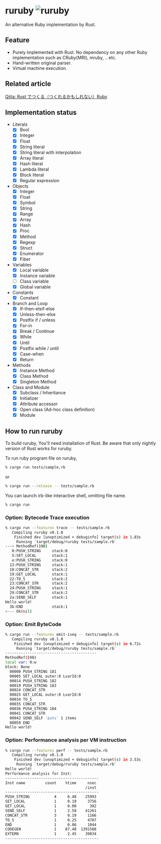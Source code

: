 # ruruby ![ruruby](https://github.com/sisshiki1969/ruruby/workflows/Rust/badge.svg)

An alternative Ruby implementation by Rust.

## Feature

- Purely implemented with Rust. No dependency on any other Ruby implementation such as CRuby(MRI), mruby, .. etc.
- Hand-written original parser.
- Virtual machine execution.

## Related article

[Qiita: Rust でつくる（つくれるかもしれない）Ruby](https://qiita.com/sisshiki1969/items/3d25aa81a376eee2e7c2)

## Implementation status

- Literals
  - [x] Bool
  - [x] Integer
  - [x] Float
  - [x] String literal
  - [x] String literal with interpolation
  - [x] Array literal
  - [x] Hash literal
  - [x] Lambda literal
  - [x] Block literal
  - [x] Regular expression
- Objects
  - [x] Integer
  - [x] Float
  - [x] Symbol
  - [x] String
  - [x] Range
  - [x] Array
  - [x] Hash
  - [x] Proc
  - [x] Method
  - [x] Regexp
  - [x] Struct
  - [x] Enumerator
  - [x] Fiber
- Variables
  - [x] Local variable
  - [x] Instance variable
  - [ ] Class variable
  - [x] Global variable
- Constants
  - [x] Constant
- Branch and Loop
  - [x] If-then-elsif-else
  - [x] Unless-then-else
  - [x] Postfix if / unless
  - [x] For-in
  - [x] Break / Continue
  - [x] While
  - [x] Until
  - [x] Postfix while / until
  - [x] Case-when
  - [x] Return
- Methods
  - [x] Instance Method
  - [x] Class Method
  - [x] Singleton Method
- Class and Module
  - [x] Subclass / Inheritance
  - [x] Initializer
  - [x] Attribute accessor
  - [x] Open class (Ad-hoc class definition)
  - [x] Module

## How to run ruruby

To build ruruby, You'll need installation of Rust.
Be aware that only nightly version of Rust works for ruruby.

To run ruby program file on ruruby,

```sh
% cargo run tests/sample.rb
```

or

```sh
% cargo run --release -- tests/sample.rb
```

You can launch irb-like interactive shell, omitting file name.

```sh
% cargo run
```

### Option: Bytecode Trace execution

```sh
% cargo run --features trace -- tests/sample.rb
   Compiling ruruby v0.1.0
    Finished dev [unoptimized + debuginfo] target(s) in 1.83s
     Running `target/debug/ruruby tests/sample.rb`
---> MethodRef(198)
   0:PUSH_STRING     stack:0
   5:SET_LOCAL       stack:1
   e:PUSH_STRING     stack:0
  13:PUSH_STRING     stack:1
  18:CONCAT_STR      stack:2
  19:GET_LOCAL       stack:1
  22:TO_S            stack:2
  23:CONCAT_STR      stack:2
  24:PUSH_STRING     stack:1
  29:CONCAT_STR      stack:2
  2a:SEND_SELF       stack:1
Hello world!
  3b:END             stack:1
<--- Ok(nil)
```

### Option: Emit ByteCode

```sh
% cargo run --features emit-iseq -- tests/sample.rb
   Compiling ruruby v0.1.0
    Finished dev [unoptimized + debuginfo] target(s) in 6.72s
     Running `target/debug/ruruby tests/sample.rb`
-----------------------------------------
MethodRef(198)
local var: 0:w
block: None
  00000 PUSH_STRING 181
  00005 SET_LOCAL outer:0 LvarId:0
  00014 PUSH_STRING 182
  00019 PUSH_STRING 183
  00024 CONCAT_STR
  00025 GET_LOCAL outer:0 LvarId:0
  00034 TO_S
  00035 CONCAT_STR
  00036 PUSH_STRING 184
  00041 CONCAT_STR
  00042 SEND_SELF 'puts' 1 items
  00059 END
Hello world!
```

### Option: Performance analysis per VM instruction

```sh
% cargo run --features perf -- tests/sample.rb
   Compiling ruruby v0.1.0
    Finished dev [unoptimized + debuginfo] target(s) in 3.53s
     Running `target/debug/ruruby tests/sample.rb`
Hello world!
Performance analysis for Inst:
------------------------------------------
Inst name         count    %time     nsec
                                    /inst
------------------------------------------
PUSH_STRING           4     6.48    25993
SET_LOCAL             1     0.19     3756
GET_LOCAL             1     0.00      382
SEND_SELF             1     2.58    41261
CONCAT_STR            3     0.19     1166
TO_S                  1     0.25     4707
END                   1     0.06     1044
CODEGEN               1    87.48  1391588
EXTERN                1     2.45    39834
------------------------------------------
```
